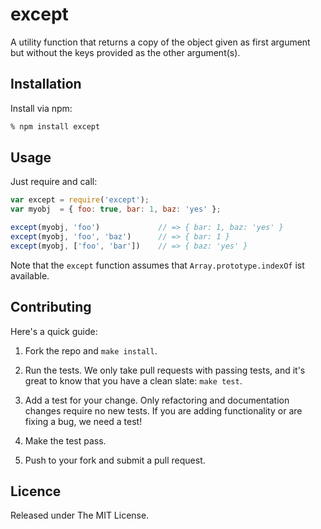 # except

A utility function that returns a copy of the object given as first argument but without the keys provided as the other argument(s).


## Installation

Install via npm:

```bash
% npm install except
```


## Usage

Just require and call:

```js
var except = require('except');
var myobj  = { foo: true, bar: 1, baz: 'yes' };

except(myobj, 'foo')             // => { bar: 1, baz: 'yes' }
except(myobj, 'foo', 'baz')      // => { bar: 1 }
except(myobj, ['foo', 'bar'])    // => { baz: 'yes' }
```

Note that the `except` function assumes that `Array.prototype.indexOf` ist available.


## Contributing

Here's a quick guide:

1. Fork the repo and `make install`.

2. Run the tests. We only take pull requests with passing tests, and it's great to know that you have a clean slate: `make test`.

3. Add a test for your change. Only refactoring and documentation changes require no new tests. If you are adding functionality or are fixing a bug, we need a test!

4. Make the test pass.

5. Push to your fork and submit a pull request.


## Licence

Released under The MIT License.
